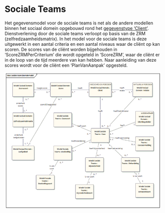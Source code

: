 # Sociale Teams

Het gegevensmodel voor de sociale teams is net als de andere modellen binnen het sociaal domein opgebouwd rond het [gegevenstype ‘Client’](socdomeingeneriek.md). Dienstverlening door de sociale teams verloopt op basis van de ZRM (zelfredzaamheidsmatrix). In het model voor de sociale teams is deze uitgewerkt in een aantal criteria en een aantal niveaus waar de cliënt op kan scoren. De scores van de cliënt worden bijgehouden in ‘ScoreZRMPerCriterium’ die wordt opgeteld in ‘ScoreZRM’, waar de cliënt er in de loop van de tijd meerdere van kan hebben.
Naar aanleiding van deze scores wordt voor de cliënt een ‘PlanVanAanpak’ opgesteld.

![Gegevensmodel Sociale Teams][socteams]

[socteams]: image/EAID_50F1F1BC_5866_45b9_A062_4C41F0C7766C.gif "Gegevensmodel Sociale Teams"
